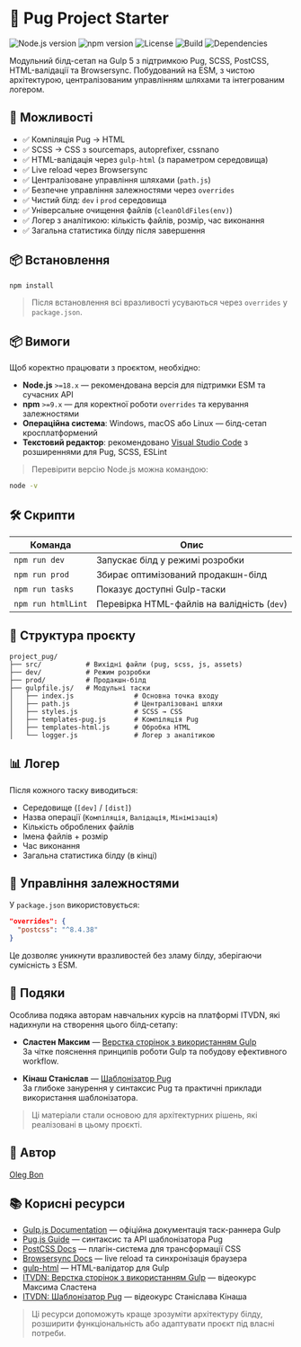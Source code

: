 # 🧱 Pug Project Starter

![Node.js version](https://img.shields.io/badge/node-%3E=18.x-brightgreen)
![npm version](https://img.shields.io/badge/npm-%3E=9.x-blue)
![License](https://img.shields.io/badge/license-ISC-yellow)
![Build](https://img.shields.io/badge/build-passing-success)
![Dependencies](https://img.shields.io/badge/dependencies-up%20to%20date-green)

Модульний білд-сетап на Gulp 5 з підтримкою Pug, SCSS, PostCSS, HTML-валідації та Browsersync. Побудований на ESM, з чистою архітектурою, централізованим управлінням шляхами та інтегрованим логером.

## 🚀 Можливості

- ✅ Компіляція Pug → HTML
- ✅ SCSS → CSS з sourcemaps, autoprefixer, cssnano
- ✅ HTML-валідація через `gulp-html` (з параметром середовища)
- ✅ Live reload через Browsersync
- ✅ Централізоване управління шляхами (`path.js`)
- ✅ Безпечне управління залежностями через `overrides`
- ✅ Чистий білд: `dev` і `prod` середовища
- ✅ Універсальне очищення файлів (`cleanOldFiles(env)`)
- ✅ Логер з аналітикою: кількість файлів, розмір, час виконання
- ✅ Загальна статистика білду після завершення

## 📦 Встановлення

```bash
npm install
```

> Після встановлення всі вразливості усуваються через `overrides` у `package.json`.

## 📦 Вимоги

Щоб коректно працювати з проєктом, необхідно:

- **Node.js** `>=18.x` — рекомендована версія для підтримки ESM та сучасних API
- **npm** `>=9.x` — для коректної роботи `overrides` та керування залежностями
- **Операційна система**: Windows, macOS або Linux — білд-сетап кросплатформений
- **Текстовий редактор**: рекомендовано [Visual Studio Code](https://code.visualstudio.com/) з розширеннями для Pug, SCSS, ESLint

> Перевірити версію Node.js можна командою:

```bash
node -v
```

## 🛠️ Скрипти

| Команда            | Опис                                        |
| ------------------ | ------------------------------------------- |
| `npm run dev`      | Запускає білд у режимі розробки             |
| `npm run prod`     | Збирає оптимізований продакшн-білд          |
| `npm run tasks`    | Показує доступні Gulp-таски                 |
| `npm run htmlLint` | Перевірка HTML-файлів на валідність (`dev`) |

## 📁 Структура проєкту

```
project_pug/
├── src/           # Вихідні файли (pug, scss, js, assets)
├── dev/           # Режим розробки
├── prod/          # Продакшн-білд
├── gulpfile.js/   # Модульні таски
│   ├── index.js               # Основна точка входу
│   ├── path.js                # Централізовані шляхи
│   ├── styles.js              # SCSS → CSS
│   ├── templates-pug.js       # Компіляція Pug
│   ├── templates-html.js      # Обробка HTML
│   └── logger.js              # Логер з аналітикою
```

## 📊 Логер

Після кожного таску виводиться:

- Середовище (`[dev]` / `[dist]`)
- Назва операції (`Компіляція`, `Валідація`, `Мінімізація`)
- Кількість оброблених файлів
- Імена файлів + розмір
- Час виконання
- Загальна статистика білду (в кінці)

## 🧩 Управління залежностями

У `package.json` використовується:

```json
"overrides": {
  "postcss": "^8.4.38"
}
```

Це дозволяє уникнути вразливостей без зламу білду, зберігаючи сумісність з ESM.

## 🙏 Подяки

Особлива подяка авторам навчальних курсів на платформі ITVDN, які надихнули на створення цього білд-сетапу:

- **Сластен Максим** — [Верстка сторінок з використанням Gulp](https://itvdn.com/ua/video/gulp)  
  За чітке пояснення принципів роботи Gulp та побудову ефективного workflow.

- **Кінаш Станіслав** — [Шаблонізатор Pug](https://itvdn.com/ua/video/pug-ua)  
  За глибоке занурення у синтаксис Pug та практичні приклади використання шаблонізатора.

> Ці матеріали стали основою для архітектурних рішень, які реалізовані в цьому проєкті.

## 🧠 Автор

[Oleg Bon](https://github.com/OlegBon)

## 📚 Корисні ресурси

- [Gulp.js Documentation](https://gulpjs.com/docs/en/getting-started/quick-start) — офіційна документація таск-раннера Gulp
- [Pug.js Guide](https://pugjs.org/api/getting-started.html) — синтаксис та API шаблонізатора Pug
- [PostCSS Docs](https://postcss.org/) — плагін-система для трансформації CSS
- [Browsersync Docs](https://browsersync.io/docs) — live reload та синхронізація браузера
- [gulp-html](https://www.npmjs.com/package/gulp-html) — HTML-валідатор для Gulp
- [ITVDN: Верстка сторінок з використанням Gulp](https://itvdn.com/ua/video/gulp) — відеокурс Максима Сластена
- [ITVDN: Шаблонізатор Pug](https://itvdn.com/ua/video/pug-ua) — відеокурс Станіслава Кінаша

> Ці ресурси допоможуть краще зрозуміти архітектуру білду, розширити функціональність або адаптувати проєкт під власні потреби.
